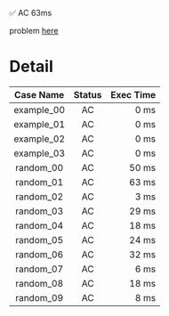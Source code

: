 ✅  AC  63ms

problem [here](https://judge.yosupo.jp/problem/zalgorithm)

# Detail

| Case Name | Status | Exec Time |
|:---------:|:------:|---------:|
| example_00 | AC | 0 ms |
| example_01 | AC | 0 ms |
| example_02 | AC | 0 ms |
| example_03 | AC | 0 ms |
| random_00 | AC | 50 ms |
| random_01 | AC | 63 ms |
| random_02 | AC | 3 ms |
| random_03 | AC | 29 ms |
| random_04 | AC | 18 ms |
| random_05 | AC | 24 ms |
| random_06 | AC | 32 ms |
| random_07 | AC | 6 ms |
| random_08 | AC | 18 ms |
| random_09 | AC | 8 ms |



